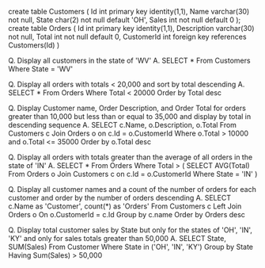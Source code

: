 create table Customers (
    Id int primary key identity(1,1),
    Name varchar(30) not null,
    State char(2) not null default 'OH',
    Sales int not null default 0
);
create table Orders (
    Id int primary key identity(1,1),
    Description varchar(30) not null,
    Total int not null default 0,
    CustomerId int foreign key references Customers(Id)
)

Q. Display all customers in the state of 'WV'
A. SELECT * 
    From Customers 
    Where State = 'WV'

Q. Display all orders with totals < 20,000 and sort by total descending
A. SELECT * 
    From Orders
    Where Total < 20000
    Order by Total desc

Q. Display Customer name, Order Description, and Order Total for 
    orders greater than 10,000 but less than or equal to 35,000
    and display by total in descending sequence
A. SELECT c.Name, o.Description, o.Total
    From Customers c
    Join Orders o
    on c.Id = o.CustomerId
    Where o.Total > 10000 and o.Total <= 35000
    Order by o.Total desc

Q. Display all orders with totals greater than the average
    of all orders in the state of 'IN'
A. SELECT *
    From Orders
    Where Total > (
        SELECT AVG(Total)
            From Orders o
            Join Customers c
                on c.Id = o.CustomerId
            Where State = 'IN'
    )

Q. Display all customer names and a count of the number of orders
    for each customer and order by the number of orders descending
A. SELECT c.Name as 'Customer', count(*) as 'Orders'
    From Customers c
    Left Join Orders o
        On o.CustomerId = c.Id
    Group by c.name
    Order by Orders desc

Q. Display total customer sales by State but only
    for the states of 'OH', 'IN', 'KY' and only for sales totals greater than 50,000
A. SELECT State, SUM(Sales)
    From Customer
    Where State in ('OH', 'IN', 'KY')
    Group by State
    Having Sum(Sales) > 50,000